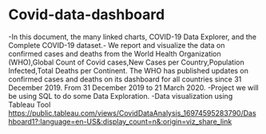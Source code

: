 # Covid-data-dashboard
-In this document, the many linked charts, COVID-19 Data Explorer, and the Complete COVID-19 dataset.- We report and visualize the data on confirmed cases and deaths from the World Health Organization (WHO),Global Count of Covid cases,New Cases per Country,Population Infected,Total Deaths per Continent.
The WHO has published updates on confirmed cases and deaths on its dashboard for all countries since 31 December 2019. From 31 December 2019 to 21 March 2020.
-Project we will be using SQL to do some Data Exploration.
-Data visualization using Tableau Tool
https://public.tableau.com/views/CovidDataAnalysis_16974595283790/Dashboard1?:language=en-US&:display_count=n&:origin=viz_share_link

